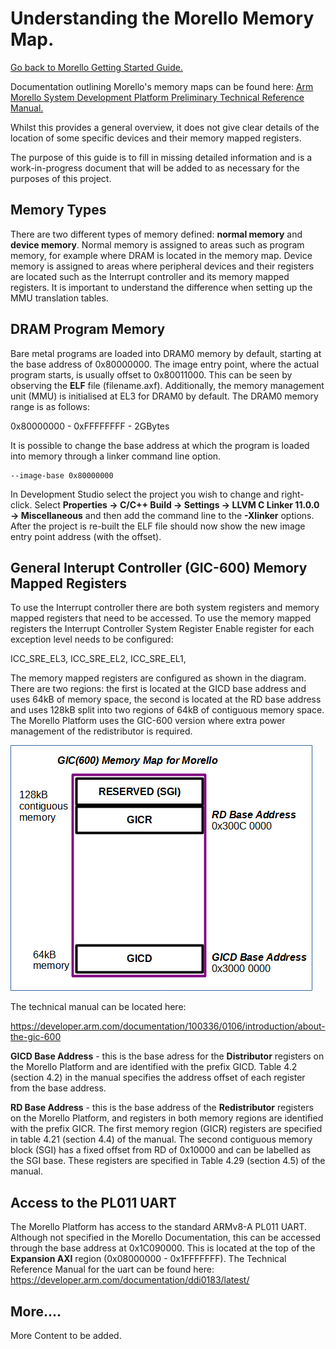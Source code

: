 # Understanding the Morello Memory Map.

 [Go back to Morello Getting Started Guide.](./../../../../morello-getting-started.md)

Documentation outlining Morello's memory maps can be found here: [Arm Morello System Development Platform Preliminary Technical Reference Manual.](./https://developer.arm.com/documentation/102278/latest)

Whilst this provides a general overview, it does not give clear details of the location of some specific devices and their memory mapped registers.

The purpose of this guide is to fill in missing detailed information and is a work-in-progress document that will be added to as necessary for the purposes of this project.


## Memory Types
There are two different types of memory defined: **normal memory** and **device memory**. Normal memory is assigned to areas such as program memory, for example where DRAM is located in the memory map. Device memory is assigned to areas where peripheral devices and their registers are located such as the Interrupt controller and its memory mapped registers. It is important to understand the difference when setting up the MMU translation tables.

## DRAM Program Memory
Bare metal programs are loaded into DRAM0 memory by default, starting at the base address of 0x80000000. The image entry point, where the actual program starts, is usually offset to 0x80011000. This can be seen by observing the **ELF** file (filename.axf). Additionally, the memory management unit (MMU) is initialised at EL3 for DRAM0 by default. The DRAM0 memory range is as follows:

0x80000000 - 0xFFFFFFFF - 2GBytes

It is possible to change the base address at which the program is loaded into memory through a linker command line option. 

```
--image-base 0x80000000
```
In Development Studio select the project you wish to change and right-click. Select **Properties -> C/C++ Build -> Settings -> LLVM C Linker 11.0.0 -> Miscellaneous** and then add the command line to the **-Xlinker** options. After the project is re-built the ELF file should now show the new image entry point address (with the offset).

## General Interupt Controller (GIC-600) Memory Mapped Registers
To use the Interrupt controller there are both system registers and memory mapped registers that need to be accessed. To use the memory mapped registers the Interrupt Controller System Register Enable register for each exception level needs to be configured:

ICC_SRE_EL3, ICC_SRE_EL2, ICC_SRE_EL1,

The memory mapped registers are configured as shown in the diagram. There are two regions: the first is located at the GICD base address and uses 64kB of memory space, the second is located at the RD base address and uses 128kB split into two regions of 64kB of contiguous memory space. The Morello Platform uses the GIC-600 version where extra power management of the redistributor is required.

![GIC Morello Memory Map](./GICMemMap.gif)

The technical manual can be located here:

https://developer.arm.com/documentation/100336/0106/introduction/about-the-gic-600

**GICD Base Address** - this is the base adress for the **Distributor** registers on the Morello Platform and are identified with the prefix GICD.
Table 4.2 (section 4.2) in the manual specifies the address offset of each register from the base address.

**RD Base Address** - this is the base address of the **Redistributor** registers on the Morello Platform, and registers in both memory regions are identified with the prefix GICR. The first memory region (GICR) registers are specified in table 4.21 (section 4.4) of the manual. The second contiguous memory block (SGI) has a fixed offset from RD of 0x10000 and can be labelled as the SGI base. These registers are specified in Table 4.29 (section 4.5) of the manual.

## Access to the PL011 UART
The Morello Platform has access to the standard ARMv8-A PL011 UART. Although not specified in the Morello Documentation, this can be accessed through the base address at 0x1C090000. This is located at the top of the **Expansion AXI** region (0x08000000 - 0x1FFFFFFF). The Technical Reference Manual for the uart can be found here: https://developer.arm.com/documentation/ddi0183/latest/

## More....
More Content to be added.